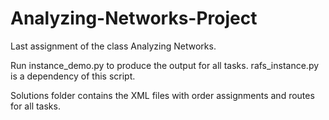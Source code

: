# Analyzing-Networks-Project
Last assignment of the class Analyzing Networks.

Run instance_demo.py to produce the output for all tasks. rafs_instance.py is a dependency of this script.

Solutions folder contains the XML files with order assignments and routes for all tasks.
